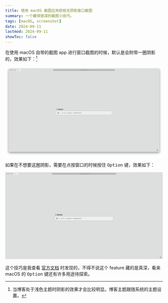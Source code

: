 ```yaml
---
title: 使用 macOS 截图应用获取无阴影窗口截图
summary: 一个藏得很深的截图小技巧。
tags: [macOS, screenshot]
date: 2024-09-11
lastmod: 2024-09-11
showToc: false
---
```


在使用 macOS 自带的截图 app 进行窗口截图的时候，默认是会附带一圈阴影的，效果如下：[^1]

[^1]: 当博客处于浅色主题时阴影的效果才会比较明显。博客主题跟随系统的主题设置。

![](assets/image-20240911223830158.png)

如果在不想要这圈阴影，需要在点按窗口的时候按住 <kbd>Option</kbd> 键，效果如下：

![](assets/image-20240911223857959.png)

这个技巧是我查看 [官方文档](https://support.apple.com/zh-cn/102646) 时发现的，不得不说这个 feature 藏的是真深，看来 macOS 的 <kbd>Option</kbd> 键还有许多用途待探索。
